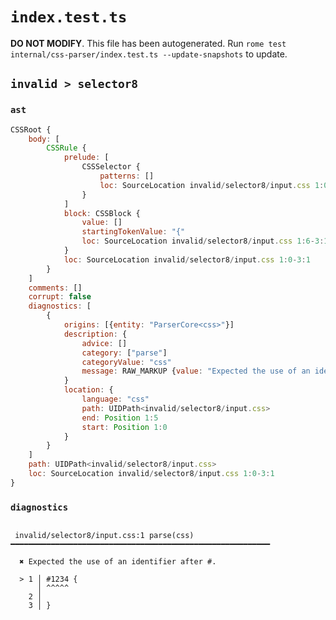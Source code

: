 # `index.test.ts`

**DO NOT MODIFY**. This file has been autogenerated. Run `rome test internal/css-parser/index.test.ts --update-snapshots` to update.

## `invalid > selector8`

### `ast`

```javascript
CSSRoot {
	body: [
		CSSRule {
			prelude: [
				CSSSelector {
					patterns: []
					loc: SourceLocation invalid/selector8/input.css 1:0-1:6
				}
			]
			block: CSSBlock {
				value: []
				startingTokenValue: "{"
				loc: SourceLocation invalid/selector8/input.css 1:6-3:1
			}
			loc: SourceLocation invalid/selector8/input.css 1:0-3:1
		}
	]
	comments: []
	corrupt: false
	diagnostics: [
		{
			origins: [{entity: "ParserCore<css>"}]
			description: {
				advice: []
				category: ["parse"]
				categoryValue: "css"
				message: RAW_MARKUP {value: "Expected the use of an identifier after <emphasis>#</emphasis>."}
			}
			location: {
				language: "css"
				path: UIDPath<invalid/selector8/input.css>
				end: Position 1:5
				start: Position 1:0
			}
		}
	]
	path: UIDPath<invalid/selector8/input.css>
	loc: SourceLocation invalid/selector8/input.css 1:0-3:1
}
```

### `diagnostics`

```

 invalid/selector8/input.css:1 parse(css) ━━━━━━━━━━━━━━━━━━━━━━━━━━━━━━━━━━━━━━━━━━━━━━━━━━━━━━━━━━

  ✖ Expected the use of an identifier after #.

  > 1 │ #1234 {
      │ ^^^^^
    2 │
    3 │ }


```
